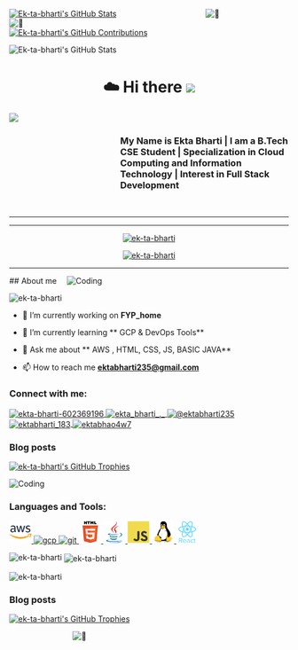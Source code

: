 [<img align="right" width="150" alt="🦑" src="https://count.getloli.com/get/@:lowlighter?theme=rule34">](https://www.youtube.com/watch?v=PqXPW0oBKgg)

[<img align="left" width="390" alt="🦑" src="https://gist.githubusercontent.com/lowlighter/3c6eaedf50273adfb7a510822672f570/raw/general.svg">](#)   [![Ek-ta-bharti's GitHub Stats](https://github-readme-stats.vercel.app/api?username=Ek-ta-bharti&theme=green&show_icons=true)](https://github.com/Ek-ta-bharti)

[![Ek-ta-bharti's GitHub Contributions](https://github.com/Ek-ta-bharti)](https://github.com/ek-ta-bharti)

![Ek-ta-bharti's GitHub Stats](https://github-readme-stats.vercel.app/api?username=ek-ta-bharti&show_icons=true&theme=radical)
  
#####   <h1 align="center">☁️ Hi there <img src="https://emojis.slackmojis.com/emojis/images/1577305505/7373/hand_wave.gif?1577305505" width="30"></h1>
<div style="display: flex;">
<div style="flex-grow: 1;">
<img align='right' src='https://user-images.githubusercontent.com/5713670/87202985-820dcb80-c2b6-11ea-9f56-7ec461c497c3.gif' width='200'>
</div>
<div style="flex-grow: 2;">
  <br>
<h3>My Name is Ekta Bharti | I am a B.Tech CSE Student | Specialization in Cloud Computing and Information Technology | Interest in Full Stack Development</h3>
</div>
</div>
<br>
<hr>
<hr>
<p align="center"> 
  <a href="https://github.com/ek-ta-bharti">
    <img src="https://komarev.com/ghpvc/?username=ek-ta-bharti&label=Profile%20views&color=FFFF00&style=flat" alt="ek-ta-bharti" /> 
  </a>
</p>
<p align="center"> 
  <a href="https://github.com/Ek-ta-bharti?tab=followers">
    <img src="https://img.shields.io/github/followers/ek-ta-bharti?label=follow&color=FFFF00&style=social" alt="ek-ta-bharti" /> 
  </a>
</p>

<hr>
## About me
<img align="right" alt="Coding" width="400" src="https://i.pinimg.com/originals/97/a2/11/97a2116bffe0ca37b23a6524be476531.gif">

<p align="left"> <img src="https://komarev.com/ghpvc/?username=ek-ta-bharti&label=Profile%20views&color=0e75b6&style=flat" alt="ek-ta-bharti" /> </p>

- 🔭 I’m currently working on **FYP_home**

- 🌱 I’m currently learning ** GCP & DevOps Tools**

- 💬 Ask me about ** AWS , HTML, CSS, JS, BASIC JAVA**

- 📫 How to reach me **ektabharti235@gmail.com**


<h3 align="left">Connect with me:</h3>
<p align="left">
<a href="https://linkedin.com/in/ekta-bharti-602369196" target="blank">
<img align="center" src="https://raw.githubusercontent.com/rahuldkjain/github-profile-readme-generator/master/src/images/icons/Social/linked-in-alt.svg" alt="ekta-bharti-602369196" height="30" width="40" />
</a>
<a href="https://instagram.com/ekta_bharti_._" target="blank">
<img align="center" src="https://raw.githubusercontent.com/rahuldkjain/github-profile-readme-generator/master/src/images/icons/Social/instagram.svg" alt="ekta_bharti_._" height="30" width="40" />
</a>
<a href="https://medium.com/@ektabharti235" target="blank">
<img align="center" src="https://raw.githubusercontent.com/rahuldkjain/github-profile-readme-generator/master/src/images/icons/Social/medium.svg" alt="@ektabharti235" height="30" width="40" />
</a>
<a href="https://www.youtube.com/c/ektabharti_183" target="blank">
<img align="center" src="https://raw.githubusercontent.com/rahuldkjain/github-profile-readme-generator/master/src/images/icons/Social/youtube.svg" alt="ektabharti_183" height="30" width="40" />
</a>
<a href="https://auth.geeksforgeeks.org/user/ektabhao4w7" target="blank">
<img align="center" src="https://raw.githubusercontent.com/rahuldkjain/github-profile-readme-generator/master/src/images/icons/Social/geeks-for-geeks.svg" alt="ektabhao4w7" height="30" width="40" />
</a>
</p>

### Blog posts
<!-- BLOG-POST-LIST:START -->
<!-- BLOG-POST-LIST:END -->

<p align="left">
  <a href="https://github.com/ryo-ma/github-profile-trophy" target="_blank">
    <img src="https://github-profile-trophy.vercel.app/?username=ek-ta-bharti&theme=black" alt="ek-ta-bharti's GitHub Trophies" />
  </a>
</p>

<img alt="Coding" src="https://thecloudlegion.com/images/devops.gif">

<h3 align="left">Languages and Tools:</h3>
<p align="left"> <a href="https://aws.amazon.com" target="_blank" rel="noreferrer"> <img src="https://raw.githubusercontent.com/devicons/devicon/master/icons/amazonwebservices/amazonwebservices-original-wordmark.svg" alt="aws" width="40" height="40"/> </a> <a href="https://cloud.google.com" target="_blank" rel="noreferrer"> <img src="https://www.vectorlogo.zone/logos/google_cloud/google_cloud-icon.svg" alt="gcp" width="40" height="40"/> </a> <a href="https://git-scm.com/" target="_blank" rel="noreferrer"> <img src="https://www.vectorlogo.zone/logos/git-scm/git-scm-icon.svg" alt="git" width="40" height="40"/> </a> <a href="https://www.w3.org/html/" target="_blank" rel="noreferrer"> <img src="https://raw.githubusercontent.com/devicons/devicon/master/icons/html5/html5-original-wordmark.svg" alt="html5" width="40" height="40"/> </a> <a href="https://www.java.com" target="_blank" rel="noreferrer"> <img src="https://raw.githubusercontent.com/devicons/devicon/master/icons/java/java-original.svg" alt="java" width="40" height="40"/> </a> <a href="https://developer.mozilla.org/en-US/docs/Web/JavaScript" target="_blank" rel="noreferrer"> <img src="https://raw.githubusercontent.com/devicons/devicon/master/icons/javascript/javascript-original.svg" alt="javascript" width="40" height="40"/> </a> <a href="https://www.linux.org/" target="_blank" rel="noreferrer"> <img src="https://raw.githubusercontent.com/devicons/devicon/master/icons/linux/linux-original.svg" alt="linux" width="40" height="40"/> </a> <a href="https://reactjs.org/" target="_blank" rel="noreferrer"> <img src="https://raw.githubusercontent.com/devicons/devicon/master/icons/react/react-original-wordmark.svg" alt="react" width="40" height="40"/> </a> </p>

<p><img align="left" src="https://github-readme-stats.vercel.app/api/top-langs?username=ek-ta-bharti&show_icons=true&locale=en&layout=compact" alt="ek-ta-bharti" /></p>

<p>&nbsp;<img align="center" src="https://github-readme-stats.vercel.app/api?username=ek-ta-bharti&show_icons=true&locale=en" alt="ek-ta-bharti" /></p>

<p><img align="center" src="https://github-readme-streak-stats.herokuapp.com/?user=ek-ta-bharti&" alt="ek-ta-bharti" /></p>

### Blog posts
<p align="left">
  <a href="https://github.com/ryo-ma/github-profile-trophy" target="_blank">
    <img src="https://github-profile-trophy.vercel.app/?username=ek-ta-bharti&theme=blue" alt="ek-ta-bharti's GitHub Trophies" />
  </a>
</p>


[<img align="right" width="390" alt="🦑" src="https://gist.githubusercontent.com/lowlighter/3c6eaedf50273adfb7a510822672f570/raw/achievements.svg">](#)

<!-- Until that day: https://user-images.githubusercontent.com/22963968/159836902-a7553777-f1e2-49ed-90fc-9721322b3f44.png -->
<!-- The betrayer: https://user-images.githubusercontent.com/22963968/155458995-e4c24fff-d667-48cd-a1ce-1f66cd233a14.png -->
<!-- The world ender: https://user-images.githubusercontent.com/22963968/130322172-4e4996cd-eb3d-4013-9fc2-47e573413310.png -->
<!-- Farewell Miura: https://user-images.githubusercontent.com/22963968/119890439-1ff29f00-bf38-11eb-8515-d0a9c3c8a6b6.png -->
<!-- First steps with JavaScript: https://user-images.githubusercontent.com/22963968/114021347-e3c48b80-9870-11eb-8bc8-998bf39b4d0d.png -->



